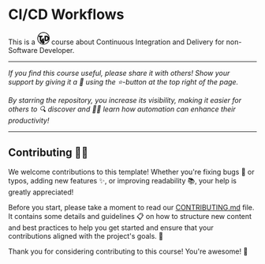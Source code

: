 # CI/CD Workflows

<!-- include-before -->

This is a <img src="./source/_static/T4D_logo_bw.svg" alt="T4D" width="25" height="25"> course about Continuous Integration and Delivery for non-Software Developer.

---

_If you find this course useful, please share it with others! Show your support by giving it a 🌟 using the ⭐-button at the top right of the page._

_By starring the repository, you increase its visibility, making it easier for others to 🔍 discover and 👩‍🎓 learn how automation can enhance their productivity!_

---

## Contributing 🤝🎉

We welcome contributions to this template!
Whether you're fixing bugs 🐛 or typos, adding new features ✨, or improving readability 📚, your help is greatly appreciated!

Before you start, please take a moment to read our [CONTRIBUTING.md](CONTRIBUTING.md) file.
It contains some details and guidelines 📋 on how to structure new content and best practices to help you get started and ensure that your contributions aligned with the project's goals. 🚀

Thank you for considering contributing to this course! You're awesome! 🌟
